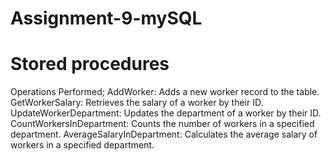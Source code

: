 # Assignment-9-mySQL
# Stored procedures
Operations Performed;
AddWorker: Adds a new worker record to the table.
GetWorkerSalary: Retrieves the salary of a worker by their ID.
UpdateWorkerDepartment: Updates the department of a worker by their ID.
CountWorkersInDepartment: Counts the number of workers in a specified department.
AverageSalaryInDepartment: Calculates the average salary of workers in a specified department.
